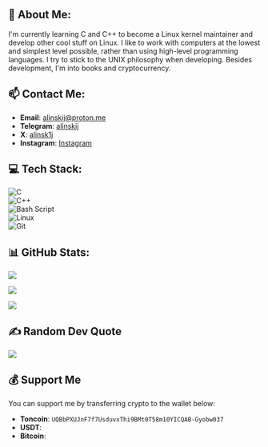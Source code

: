 ## 💫 About Me:
I'm currently learning C and C++ to become a Linux kernel maintainer and develop other cool stuff on Linux. I like to work with computers at the lowest and simplest level possible, rather than using high-level programming languages. I try to stick to the UNIX philosophy when developing. Besides development, I'm into books and cryptocurrency.  

## 📫 Contact Me:
- **Email**: alinskij@proton.me  
- **Telegram**: [alinskij](t.me/alinskij)  
- **X**: [alinsk1j](x.com/alinsk1j)  
- **Instagram**: [Instagram](instagram.com/alinsk1j)

## 💻 Tech Stack:
![C](https://img.shields.io/badge/c-%2300599C.svg?style=for-the-badge&logo=c&logoColor=white)  
![C++](https://img.shields.io/badge/c++-%2300599C.svg?style=for-the-badge&logo=c%2B%2B&logoColor=white)  
![Bash Script](https://img.shields.io/badge/bash_script-%23121011.svg?style=for-the-badge&logo=gnu-bash&logoColor=white)  
![Linux](https://img.shields.io/badge/Linux-FCC624?style=for-the-badge&logo=linux&logoColor=white)  
![Git](https://img.shields.io/badge/Git-F05032?style=for-the-badge&logo=git&logoColor=white)  

## 📊 GitHub Stats:
![](https://github-readme-stats.vercel.app/api?username=alinskij&theme=tokyonight&hide_border=true&include_all_commits=false&count_private=false)<br/>  

![](https://nirzak-streak-stats.vercel.app/?user=alinskij&theme=tokyonight&hide_border=true)<br/>  

![](https://github-readme-stats.vercel.app/api/top-langs/?username=alinskij&theme=tokyonight&hide_border=true&include_all_commits=false&count_private=false&layout=compact)  

## ✍️ Random Dev Quote
![](https://quotes-github-readme.vercel.app/api?type=horizontal&theme=tokyonight)  

## 💰 Support Me
You can support me by transferring crypto to the wallet below:  
- **Toncoin**: `UQBbPXUJnF7f7UsduvxThi9BMt0T58m10YICQAB-Gyobw037`
- **USDT**:
- **Bitcoin**:
